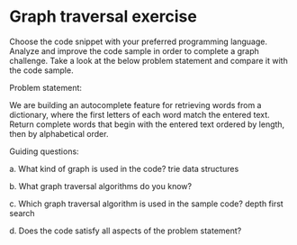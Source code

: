 # Graph traversal exercise 

Choose the code snippet with your preferred programming language. Analyze and improve the code sample in order to complete a graph challenge. Take a look at the below problem statement and compare it with the code sample. 

Problem statement:

We are building an autocomplete feature for retrieving words from a dictionary, where the first letters of each word match the entered text. Return complete words that begin with the entered text ordered by length, then by alphabetical order.

Guiding questions:

a. What kind of graph is used in the code? trie data structures

b. What graph traversal algorithms do you know?

c. Which graph traversal algorithm is used in the sample code? depth first search 

d. Does the code satisfy all aspects of the problem statement?
